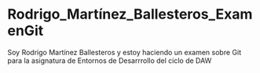 # Rodrigo_Martínez_Ballesteros_ExamenGit
Soy Rodrigo Martínez Ballesteros y estoy haciendo un examen sobre Git para la asignatura de Entornos de Desarrrollo del ciclo de DAW
